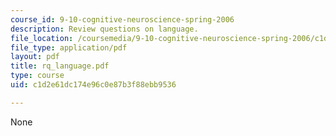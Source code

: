```yaml
---
course_id: 9-10-cognitive-neuroscience-spring-2006
description: Review questions on language.
file_location: /coursemedia/9-10-cognitive-neuroscience-spring-2006/c1d2e61dc174e96c0e87b3f88ebb9536_rq_language.pdf
file_type: application/pdf
layout: pdf
title: rq_language.pdf
type: course
uid: c1d2e61dc174e96c0e87b3f88ebb9536

---
```

None